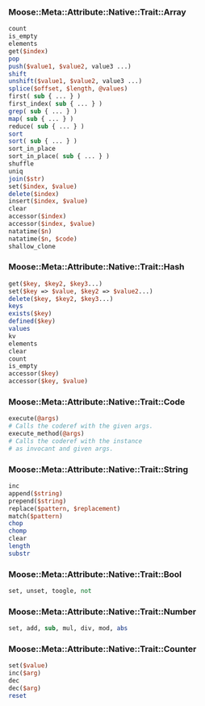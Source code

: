###  Moose::Meta::Attribute::Native::Trait::Array 
```perl
count
is_empty
elements
get($index)
pop
push($value1, $value2, value3 ...)
shift
unshift($value1, $value2, value3 ...)
splice($offset, $length, @values)
first( sub { ... } )
first_index( sub { ... } )
grep( sub { ... } )
map( sub { ... } )
reduce( sub { ... } )
sort
sort( sub { ... } )
sort_in_place
sort_in_place( sub { ... } )
shuffle
uniq
join($str)
set($index, $value)
delete($index)
insert($index, $value)
clear
accessor($index)
accessor($index, $value)
natatime($n)
natatime($n, $code)
shallow_clone
```
### Moose::Meta::Attribute::Native::Trait::Hash

```perl
get($key, $key2, $key3...)
set($key => $value, $key2 => $value2...)
delete($key, $key2, $key3...)
keys
exists($key)
defined($key)
values
kv
elements
clear
count
is_empty
accessor($key)
accessor($key, $value)
```
### Moose::Meta::Attribute::Native::Trait::Code 

```perl
execute(@args)
# Calls the coderef with the given args.
execute_method(@args)
# Calls the coderef with the instance 
# as invocant and given args.
```

###  Moose::Meta::Attribute::Native::Trait::String

```perl
inc
append($string)
prepend($string)
replace($pattern, $replacement)
match($pattern)
chop
chomp
clear
length
substr
```
###  Moose::Meta::Attribute::Native::Trait::Bool

```perl
set, unset, toogle, not
```
### Moose::Meta::Attribute::Native::Trait::Number 

```perl
set, add, sub, mul, div, mod, abs
```
### Moose::Meta::Attribute::Native::Trait::Counter

```perl
set($value)
inc($arg)
dec
dec($arg)
reset
```



